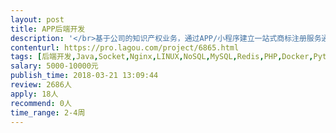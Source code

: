```yaml
---                
layout: post       
title: APP后端开发           
description: '</br>基于公司的知识产权业务，通过APP/小程序建立一站式商标注册服务通道，为全国用户提供主要功能有：商标在线查询、在线注册、转让、变更等服务，实现了商标的智能管理和商标状态的实时自动推送。参考产品："5A商标APP",具有小程序工作经验者优先！</br>'     
contenturl: https://pro.lagou.com/project/6865.html      
tags: [后端开发,Java,Socket,Nginx,LINUX,NoSQL,MySQL,Redis,PHP,Docker,Python]            
salary: 5000-10000元          
publish_time: 2018-03-21 13:09:44         
review: 2686人                   
apply: 18人                   
recommend: 0人                   
time_range: 2-4周              
---                 
```

